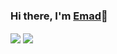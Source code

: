 ### Hi there, I'm <a href ="https://github.com/rzr1r">Emad</a>👋

 <div>
 <img align="center" src= "https://github-readme-stats.vercel.app/api?username=rzr1r&show_icons=true&line_height=30&theme=tokyonight">
 <img align="center" src= "https://github-readme-stats-anuraghazra1.vercel.app/api/top-langs/?username=rzr1r&layout=compact&theme=tokyonight">
 </div>

